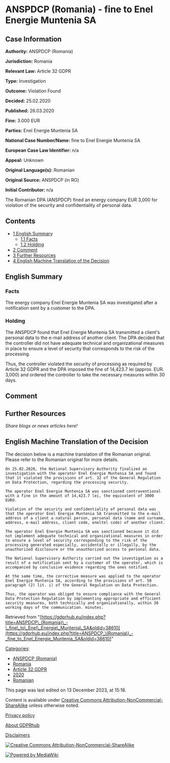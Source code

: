 # ANSPDCP (Romania) - fine to Enel Energie Muntenia SA

## Case Information

**Authority:** ANSPDCP (Romania)

**Jurisdiction:** Romania

**Relevant Law:** Article 32 GDPR

**Type:** Investigation

**Outcome:** Violation Found

**Decided:** 25.02.2020

**Published:** 26.03.2020

**Fine:** 3.000 EUR

**Parties:** Enel Energie Muntenia SA

**National Case Number/Name:** fine to Enel Energie Muntenia SA

**European Case Law Identifier:** n/a

**Appeal:** Unknown

**Original Language(s):** Romanian

**Original Source:** ANSPDCP (in RO)

**Initial Contributor:** n/a

The Romanian DPA (ANSPDCP) fined an energy company EUR 3,000 for violation of the security and confidentiality of personal data.

## Contents

*   [1 English Summary](#English_Summary)
    *   [1.1 Facts](#Facts)
    *   [1.2 Holding](#Holding)
*   [2 Comment](#Comment)
*   [3 Further Resources](#Further_Resources)
*   [4 English Machine Translation of the Decision](#English_Machine_Translation_of_the_Decision)

## English Summary

### Facts

The energy company Enel Energie Muntenia SA was investigated after a notification sent by a customer to the DPA.

### Holding

The ANSPDCP found that Enel Energie Muntenia SA transmitted a client's personal data to the e-mail address of another client. The DPA decided that the controller did not have adequate technical and organizational measures in place to ensure a level of security that corresponds to the risk of the processing.

Thus, the controller violated the security of processing as required by Article 32 GDPR and the DPA imposed the fine of 14,423.7 lei (approx. EUR. 3,000) and ordered the controller to take the necessary measures within 30 days.

## Comment

## Further Resources

_Share blogs or news articles here!_

## English Machine Translation of the Decision

The decision below is a machine translation of the Romanian original. Please refer to the Romanian original for more details.

```
On 25.02.2020, the National Supervisory Authority finalized an investigation with the operator Enel Energie Muntenia SA and found that it violated the provisions of art. 32 of the General Regulation on Data Protection, regarding the processing security.

The operator Enel Energie Muntenia SA was sanctioned contraventional with a fine in the amount of 14,423.7 lei, the equivalent of 3000 EURO.

Violation of the security and confidentiality of personal data was that the operator Enel Energie Muntenia SA transmitted to the e-mail address of a client a natural person, personal data (name and surname, address, e-mail address, client code, eneltel code) of another client.

The operator Enel Energie Muntenia SA was sanctioned because it did not implement adequate technical and organizational measures in order to ensure a level of security corresponding to the risk of the processing generated especially, accidentally or illegally, by the unauthorized disclosure or the unauthorized access to personal data.

The National Supervisory Authority carried out the investigation as a result of a notification sent by a customer of the operator, which is accompanied by conclusive evidence regarding the ones notified.

At the same time, the corrective measure was applied to the operator Enel Energie Muntenia SA, according to the provisions of art. 58 paragraph (2) lit. i) of the General Regulation on Data Protection.

Thus, the operator was obliged to ensure compliance with the General Data Protection Regulation by implementing appropriate and efficient security measures, both technically and organizationally, within 30 working days of the communication. minutes.

```

Retrieved from "[https://gdprhub.eu/index.php?title=ANSPDCP\_(Romania)\_-\_fine\_to\_Enel\_Energie\_Muntenia\_SA&oldid=38610](https://gdprhub.eu/index.php?title=ANSPDCP_\(Romania\)_-_fine_to_Enel_Energie_Muntenia_SA&oldid=38610)"

[Categories](/index.php?title=Special:Categories "Special:Categories"):

*   [ANSPDCP (Romania)](/index.php?title=Category:ANSPDCP_\(Romania\) "Category:ANSPDCP (Romania)")
*   [Romania](/index.php?title=Category:Romania "Category:Romania")
*   [Article 32 GDPR](/index.php?title=Category:Article_32_GDPR "Category:Article 32 GDPR")
*   [2020](/index.php?title=Category:2020 "Category:2020")
*   [Romanian](/index.php?title=Category:Romanian "Category:Romanian")

This page was last edited on 13 December 2023, at 15:18.

Content is available under [Creative Commons Attribution-NonCommercial-ShareAlike](https://creativecommons.org/licenses/by-nc-sa/4.0/) unless otherwise noted.

[Privacy policy](/index.php?title=GDPRhub:Privacy_policy)

[About GDPRhub](/index.php?title=GDPRhub:About)

[Disclaimers](/index.php?title=GDPRhub:General_disclaimer)

[![Creative Commons Attribution-NonCommercial-ShareAlike](/resources/assets/licenses/cc-by-nc-sa.png)](https://creativecommons.org/licenses/by-nc-sa/4.0/)

[![Powered by MediaWiki](/resources/assets/poweredby_mediawiki_88x31.png)](https://www.mediawiki.org/)